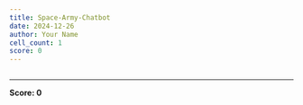 ```yaml
---
title: Space-Army-Chatbot
date: 2024-12-26
author: Your Name
cell_count: 1
score: 0
---
```


```python

```


---
**Score: 0**